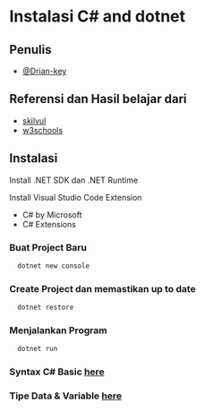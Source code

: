# Instalasi C# and dotnet

## Penulis

- [@Drian-key](https://www.github.com/Drian-key)

## Referensi dan Hasil belajar dari

- [skilvul](https://skilvul.com/courses/csharp-dasar)
- [w3schools](https://www.w3schools.com/cs)

## Instalasi

Install .NET SDK dan .NET Runtime

Install Visual Studio Code Extension

- C# by Microsoft
- C# Extensions

### Buat Project Baru

```bash
  dotnet new console
```

### Create Project dan memastikan up to date

```bash
  dotnet restore
```

### Menjalankan Program

```bash
  dotnet run
```

### Syntax C# Basic [here](https://github.com/Drian-key/learn-csharp-dotnet/blob/main/basic-syntax/readme.md)

### Tipe Data & Variable [here](https://github.com/Drian-key/learn-csharp-dotnet/blob/main/tipe-data-dan-variable/readme.md)
